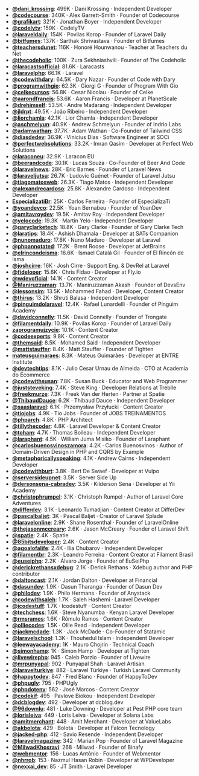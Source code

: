 - **[@dani_krossing](https://www.youtube.com/@dani_krossing)**: 499K ‧ Dani Krossing ‧ Independent Developer
- **[@codecourse](https://www.youtube.com/@codecourse)**: 340K ‧ Alex Garrett-Smith ‧ Founder of Codecourse
- **[@grafikart](https://www.youtube.com/@grafikart)**: 321K ‧ Jonathan Boyer ‧ Independent Developer
- **[@codelytv](https://www.youtube.com/@codelytv)**: 159K ‧ CodelyTV
- **[@laraveldaily](https://www.youtube.com/@laraveldaily)**: 154K ‧ Povilas Korop ‧ Founder of Laravel Daily
- **[@bitfumes](https://www.youtube.com/@bitfumes)**: 137K ‧ Sarthak Shrivastava ‧ Founder of Bitfumes
- **[@teachersdunet](https://www.youtube.com/@teachersdunet)**: 116K ‧ Honoré Hounwanou ‧ Teacher at Teachers du Net
- **[@thecodeholic](https://www.youtube.com/@thecodeholic)**: 100K ‧ Zura Sekhniashvili ‧ Founder of The Codeholic
- **[@laracastsofficial](https://www.youtube.com/@laracastsofficial)**: 81.6K ‧ Laracasts
- **[@laravelphp](https://www.youtube.com/@laravelphp)**: 66.1K ‧ Laravel
- **[@codewithdary](https://www.youtube.com/@codewithdary)**: 64.5K ‧ Dary Nazar ‧ Founder of Code with Dary
- **[@programwithgio](https://www.youtube.com/@programwithgio)**: 62.3K ‧ Giorgi G ‧ Founder of Program With Gio
- **[@celkecursos](https://www.youtube.com/@celkecursos)**: 56.8K ‧ Cesar Nicolau ‧ Founder of Celke
- **[@aarondfrancis](https://www.youtube.com/@aarondfrancis)**: 53.6K ‧ Aaron Francis ‧ Developer at PlanetScale
- **[@drehimself](https://www.youtube.com/@drehimself)**: 53.5K ‧ Andre Madarang ‧ Independent Developer
- **[@jldrpt](https://www.youtube.com/@jldrpt)**: 49.5K ‧ João Ribeiro ‧ Independent Developer
- **[@liorchamla](https://www.youtube.com/@liorchamla)**: 42.1K ‧ Lior Chamla ‧ Independent Developer
- **[@aschmelyun](https://www.youtube.com/@aschmelyun)**: 40.9K ‧ Andrew Schmelyun ‧ Founder of Indrio Labs
- **[@adamwathan](https://www.youtube.com/@adamwathan)**: 37.7K ‧ Adam Wathan ‧ Co-Founder of Tailwind CSS
- **[@diasdedev](https://www.youtube.com/@diasdedev)**: 36.9K ‧ Vinicius Dias ‧ Software Engineer at SOCi
- **[@perfectwebsolutions](https://www.youtube.com/@perfectwebsolutions)**: 33.2K ‧ Imran Qasim ‧ Developer at Perfect Web Solutions
- **[@laraconeu](https://www.youtube.com/@laraconeu)**: 32.9K ‧ Laracon EU
- **[@beerandcode](https://www.youtube.com/@beerandcode)**: 30.1K ‧ Lucas Souza ‧ Co-Founder of Beer And Code
- **[@laravelnews](https://www.youtube.com/@laravelnews)**: 28K ‧ Eric Barnes ‧ Founder of Laravel News
- **[@laraveljutsu](https://www.youtube.com/@laraveljutsu)**: 26.7K ‧ Ludovic Guénet ‧ Founder of Laravel Jutsu
- **[@tiagomatosweb](https://www.youtube.com/@tiagomatosweb)**: 26.3K ‧ Tiago Matos ‧ Independent Developer
- **[@alexandrecardoso](https://www.youtube.com/@alexandrecardoso)**: 25.8K ‧ Alexandre Cardoso ‧ Independent Developer
- **[EspecializatiBr](https://www.youtube.com/EspecializatiBr)**: 25K ‧ Carlos Ferreira ‧ Founder of EspecializaTi
- **[@yoandevco](https://www.youtube.com/@yoandevco)**: 22.5K ‧ Yoan Bernabeu ‧ Founder of YoanDev
- **[@amitavroydev](https://www.youtube.com/@amitavroydev)**: 19.5K ‧ Amitav Roy ‧ Independent Developer
- **[@yelocode](https://www.youtube.com/@yelocode)**: 19.3K ‧ Martin Yelo ‧ Independent Developer
- **[@garyclarketech](https://www.youtube.com/@garyclarketech)**: 18.8K ‧ Gary Clarke ‧ Founder of Gary Clarke Tech
- **[@laratips](https://www.youtube.com/@laratips)**: 18.4K ‧ Ashish Dhamala ‧ Developer at SATs Companion
- **[@nunomaduro](https://www.youtube.com/@nunomaduro)**: 17.8K ‧ Nuno Maduro ‧ Developer at Laravel
- **[@phpannotated](https://www.youtube.com/@phpannotated)**: 17.2K ‧ Brent Roose ‧ Developer at JetBrains
- **[@elrincondeisma](https://www.youtube.com/@elrincondeisma)**: 16.6K ‧ Ismael Catalá Gil ‧ Founder of El Rincón de Isma
- **[@joshcirre](https://www.youtube.com/@joshcirre)**: 16K ‧ Josh Cirre ‧ Support Eng. & DevRel at Laravel
- **[@fideloper](https://www.youtube.com/@fideloper)**: 15.6K ‧ Chris Fidao ‧ Developer at Fly.io
- **[@wdevoficial](https://www.youtube.com/@wdevoficial)**: 14.1K ‧ Content Creator
- **[@Maniruzzaman](https://www.youtube.com/@Maniruzzaman)**: 13.7K ‧ Maniruzzaman Akash ‧ Founder of DevsEnv
- **[@lessonsim](https://www.youtube.com/@lessonsim)**: 13.5K ‧ Mohammed Fahad ‧ Developer, Content Creator
- **[@thirus](https://www.youtube.com/@thirus)**: 13.2K ‧ Shruti Balasa ‧ Independent Developer
- **[@pinguimdolaravel](https://www.youtube.com/@pinguimdolaravel)**: 12.4K ‧ Rafael Lunardelli ‧ Founder of Pinguim Academy
- **[@davidconnelly](https://www.youtube.com/@davidconnelly)**: 11.5K ‧ David Connelly ‧ Founder of Trongate
- **[@filamentdaily](https://www.youtube.com/@filamentdaily)**: 10.9K ‧ Povilas Korop ‧ Founder of Laravel Daily
- **[zaprogramujzycie](https://www.youtube.com/zaprogramujzycie)**: 10.1K ‧ Content Creator
- **[@codeexperts](https://www.youtube.com/@codeexperts)**: 9.8K ‧ Content Creator
- **[@themsaid](https://www.youtube.com/@themsaid)**: 8.5K ‧ Mohamed Said ‧ Independent Developer
- **[@mattstauffer](https://www.youtube.com/@mattstauffer)**: 8.4K ‧ Matt Stauffer ‧ Founder of Tighten
- **[mateusguimaraes](https://www.youtube.com/mateusguimaraes)**: 8.3K ‧ Mateus Guimarães ‧ Developer at ENTRE Institute
- **[@devtechtips](https://www.youtube.com/@devtechtips)**: 8.1K ‧ Julio Cesar Urnau de Almeida ‧ CTO at Academia do Ecommerce
- **[@codewithsusan](https://www.youtube.com/@codewithsusan)**: 7.8K ‧ Susan Buck ‧ Educator and Web Programmer
- **[@juststeveking](https://www.youtube.com/@juststeveking)**: 7.4K ‧ Steve King ‧ Developer Relations at Treblle
- **[@freekmurze](https://www.youtube.com/@freekmurze)**: 7.3K ‧ Freek Van der Herten ‧ Partner at Spatie
- **[@ThibaudDauce](https://www.youtube.com/@ThibaudDauce)**: 6.2K ‧ Thibaud Dauce ‧ Independent Developer
- **[@saaslaravel](https://www.youtube.com/@saaslaravel)**: 6.1K ‧ Przemysław Przyłucki ‧ Content Creator
- **[@tiojobs](https://www.youtube.com/@tiojobs)**: 4.9K ‧ Tio Jobs ‧ Founder of JOBS TREINAMENTOS
- **[@phparch](https://www.youtube.com/@phparch)**: 4.8K ‧ PHP Architect
- **[@tillythecoder](https://www.youtube.com/@tillythecoder)**: 4.8K ‧ Laravel Developer & Content Creator
- **[@toham](https://www.youtube.com/@toham)**: 4.7K ‧ Thomas Boileau ‧ Independent Developer
- **[@laraphant](https://www.youtube.com/@laraphant)**: 4.5K ‧ William Juma Misiko ‧ Founder of Laraphant
- **[@carlosbuenosvinoszamora](https://www.youtube.com/@carlosbuenosvinoszamora)**: 4.2K ‧ Carlos Buenosvinos ‧ Author of Domain-Driven Design in PHP and CQRS by Example
- **[@metaphoricallyspeaking](https://www.youtube.com/@metaphoricallyspeaking)**: 4.1K ‧ Andrew Cairns ‧ Independent Developer
- **[@codewithburt](https://www.youtube.com/@codewithburt)**: 3.8K ‧ Bert De Swaef ‧ Developer at Vulpo
- **[@serversideupnet](https://www.youtube.com/@serversideupnet)**: 3.5K ‧ Server Side Up
- **[@dersonsena-cabradev](https://www.youtube.com/@dersonsena-cabradev)**: 3.5K ‧ Kilderson Sena ‧ Developer at Yii Academy
- **[@christophrumpel](https://www.youtube.com/@christophrumpel)**: 3.1K ‧ Christoph Rumpel ‧ Author of Laravel Core Adventures
- **[@differdev](https://www.youtube.com/@differdev)**: 3.1K ‧ Leonardo Tumadjian ‧ Content Creator at DifferDev
- **[@pascalbaljet](https://www.youtube.com/@pascalbaljet)**: 3K ‧ Pascal Baljet ‧ Creator of Laravel Splade
- **[@laravelonline](https://www.youtube.com/@laravelonline)**: 2.9K ‧ Shane Rosenthal ‧ Founder of LaravelOnline
- **[@thejasonmccreary](https://www.youtube.com/@thejasonmccreary)**: 2.6K ‧ Jason McCreary ‧ Founder of Laravel Shift
- **[@spatie](https://www.youtube.com/@spatie)**: 2.4K ‧ Spatie
- **[@85bitsdeveloper](https://www.youtube.com/c/85bitsdeveloper)**: 2.4K ‧ Content Creator
- **[@agoalofalife](https://www.youtube.com/@agoalofalife)**: 2.4K ‧ Ilia Chubarov ‧ Independent Developer
- **[@filamentbr](https://www.youtube.com/@filamentbr)**: 2.3K ‧ Leandro Ferreira ‧ Content Creator at Filament Brasil
- **[@euseiphp](https://www.youtube.com/@euseiphp)**: 2.2K ‧ Álvaro Jorge ‧ Founder of EuSeiPhp
- **[@derickrethansxdebug](https://www.youtube.com/@derickrethansxdebug)**: 2.1K ‧ Derick Rethans ‧ Xdebug author and PHP contributor
- **[@daltoncast](https://www.youtube.com/@daltoncast)**: 2.1K ‧ Jordan Dalton ‧ Developer at Financial
- **[@dasundev](https://www.youtube.com/@dasundev)**: 1.9K ‧ Dasun Tharanga ‧ Founder of Dasun Dev
- **[@philodev](https://www.youtube.com/@philodev)**: 1.9K ‧ Philo Hermans ‧ Founder of Anystack
- **[@codewithsaleh](https://www.youtube.com/@codewithsaleh)**: 1.7K ‧ Saleh Hashemi ‧ Laravel Developer
- **[@icodestuff](https://www.youtube.com/@icodestuff)**: 1.7K ‧ Icodestuff ‧ Content Creator
- **[@techchess](https://www.youtube.com/c/techchess)**: 1.6K ‧ Steve Nyanumba ‧ Kenyan Laravel Developer
- **[@rmsramos](https://www.youtube.com/@rmsramos)**: 1.6K ‧ Rômulo Ramos ‧ Content Creator
- **[@olliecodes](https://www.youtube.com/@olliecodes)**: 1.5K ‧ Ollie Read ‧ Independent Developer
- **[@jackmcdade](https://www.youtube.com/@jackmcdade)**: 1.3K ‧ Jack McDade ‧ Co-Founder of Statamic
- **[@laravelschool](https://www.youtube.com/@laravelschool)**: 1.3K ‧ Thouhedul Islam ‧ Independent Developer
- **[@leewayacademy](https://www.youtube.com/@leewayacademy)**: 1K ‧ Mauro Chojrin ‧ Technical Coach
- **[@simonhamp](https://www.youtube.com/@simonhamp)**: 1K ‧ Simon Hamp ‧ Developer at Tighten
- **[@livewirephp](https://www.youtube.com/@livewirephp)**: 945 ‧ Caleb Porzio ‧ Founder of Livewire
- **[@mrpunyapal](https://www.youtube.com/@mrpunyapal)**: 902 ‧ Punyapal Shah ‧ Laravel Artisan
- **[@laravelturkiye](https://www.youtube.com/@laravelturkiye)**: 882 ‧ Laravel Türkiye ‧ Turkish Laravel Community
- **[@happytodev](https://www.youtube.com/@happytodev)**: 847 ‧ Fred Blanc ‧ Founder of HappyToDev
- **[@phpugly](https://www.youtube.com/@phpugly)**: 795 ‧ PHPUgly
- **[@phpdotenv](https://www.youtube.com/channel/UC5UBdO3CNp9CYfzfh80Txbg)**: 562 ‧ José Marcos ‧ Content Creator
- **[@codekif](https://www.youtube.com/@codekif)**: 495 ‧ Pavlove Biokou ‧ Independent Developer
- **[@dcblogdev](https://www.youtube.com/@dcblogdev)**: 492 ‧ Developer at dcblog.dev
- **[@96downlu](https://www.youtube.com/@96downlu)**: 481 ‧ Luke Downing ‧ Developer at Pest PHP core team
- **[@lorisleiva](https://www.youtube.com/@lorisleiva)**: 449 ‧ Loris Leiva ‧ Developer at Solana Labs
- **[@amitmerchant](https://www.youtube.com/@amitmerchant)**: 448 ‧ Amit Merchant ‧ Developer at ValueLabs
- **[@akbolota](https://www.youtube.com/@akbolota)**: 429 ‧ Bolota ‧ Developer at Falcon Tecnology
- **[@jacked-php](https://www.youtube.com/@jacked-php)**: 412 ‧ Savio Resende ‧ Independent Developer
- **[@laravelmagazine](https://www.youtube.com/@laravelmagazine)**: 342 ‧ Marian Pop ‧ Founder of Laravel Magazine
- **[@MilwadKhosravi](https://www.youtube.com/@MilwadKhosravi)**: 268 ‧ Milwad ‧ Founder of Binafy
- **[@webmentor](https://www.youtube.com/@webmentor)**: 156 ‧ Lucas Antônio ‧ Founder of Webmentor
- **[@nhrrob](https://www.youtube.com/@nhrrob)**: 153 ‧ Nazmul Hasan Robin ‧ Developer at WPDeveloper
- **[@nexxai_dev](https://www.youtube.com/@nexxai_dev)**: 85 ‧ JT Smith ‧ Laravel Developer
